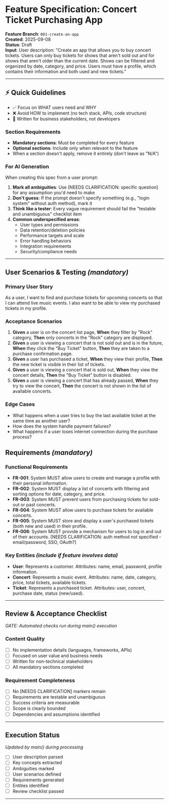 # Feature Specification: Concert Ticket Purchasing App

**Feature Branch**: `001-create-an-app`  
**Created**: 2025-09-08  
**Status**: Draft  
**Input**: User description: "Create an app that allows you to buy concert tickets. Users can only buy tickets for shows that aren't sold out and for shows that aren't older than the current date. Shows can be filtered and organized by date, category, and price. Users must have a profile, which contains their information and both used and new tickets."

---

## ⚡ Quick Guidelines
- ✅ Focus on WHAT users need and WHY
- ❌ Avoid HOW to implement (no tech stack, APIs, code structure)
- 👥 Written for business stakeholders, not developers

### Section Requirements
- **Mandatory sections**: Must be completed for every feature
- **Optional sections**: Include only when relevant to the feature
- When a section doesn't apply, remove it entirely (don't leave as "N/A")

### For AI Generation
When creating this spec from a user prompt:
1. **Mark all ambiguities**: Use [NEEDS CLARIFICATION: specific question] for any assumption you'd need to make
2. **Don't guess**: If the prompt doesn't specify something (e.g., "login system" without auth method), mark it
3. **Think like a tester**: Every vague requirement should fail the "testable and unambiguous" checklist item
4. **Common underspecified areas**:
   - User types and permissions
   - Data retention/deletion policies  
   - Performance targets and scale
   - Error handling behaviors
   - Integration requirements
   - Security/compliance needs

---

## User Scenarios & Testing *(mandatory)*

### Primary User Story
As a user, I want to find and purchase tickets for upcoming concerts so that I can attend live music events. I also want to be able to view my purchased tickets in my profile.

### Acceptance Scenarios
1. **Given** a user is on the concert list page, **When** they filter by "Rock" category, **Then** only concerts in the "Rock" category are displayed.
2. **Given** a user is viewing a concert that is not sold out and is in the future, **When** they click the "Buy Ticket" button, **Then** they are taken to a purchase confirmation page.
3. **Given** a user has purchased a ticket, **When** they view their profile, **Then** the new ticket is visible in their list of tickets.
4. **Given** a user is viewing a concert that is sold out, **When** they view the concert details, **Then** the "Buy Ticket" button is disabled.
5. **Given** a user is viewing a concert that has already passed, **When** they try to view the concert, **Then** the concert is not shown in the list of available concerts.

### Edge Cases
- What happens when a user tries to buy the last available ticket at the same time as another user?
- How does the system handle payment failures?
- What happens if a user loses internet connection during the purchase process?

## Requirements *(mandatory)*

### Functional Requirements
- **FR-001**: System MUST allow users to create and manage a profile with their personal information.
- **FR-002**: System MUST display a list of concerts with filtering and sorting options for date, category, and price.
- **FR-003**: System MUST prevent users from purchasing tickets for sold-out or past concerts.
- **FR-004**: System MUST allow users to purchase tickets for available concerts.
- **FR-005**: System MUST store and display a user's purchased tickets (both new and used) in their profile.
- **FR-006**: System MUST provide a mechanism for users to log in and out of their accounts. [NEEDS CLARIFICATION: auth method not specified - email/password, SSO, OAuth?]

### Key Entities *(include if feature involves data)*
- **User**: Represents a customer. Attributes: name, email, password, profile information.
- **Concert**: Represents a music event. Attributes: name, date, category, price, total tickets, available tickets.
- **Ticket**: Represents a purchased ticket. Attributes: user, concert, purchase date, status (new/used).

---

## Review & Acceptance Checklist
*GATE: Automated checks run during main() execution*

### Content Quality
- [ ] No implementation details (languages, frameworks, APIs)
- [ ] Focused on user value and business needs
- [ ] Written for non-technical stakeholders
- [ ] All mandatory sections completed

### Requirement Completeness
- [ ] No [NEEDS CLARIFICATION] markers remain
- [ ] Requirements are testable and unambiguous  
- [ ] Success criteria are measurable
- [ ] Scope is clearly bounded
- [ ] Dependencies and assumptions identified

---

## Execution Status
*Updated by main() during processing*

- [ ] User description parsed
- [ ] Key concepts extracted
- [ ] Ambiguities marked
- [ ] User scenarios defined
- [ ] Requirements generated
- [ ] Entities identified
- [ ] Review checklist passed

---